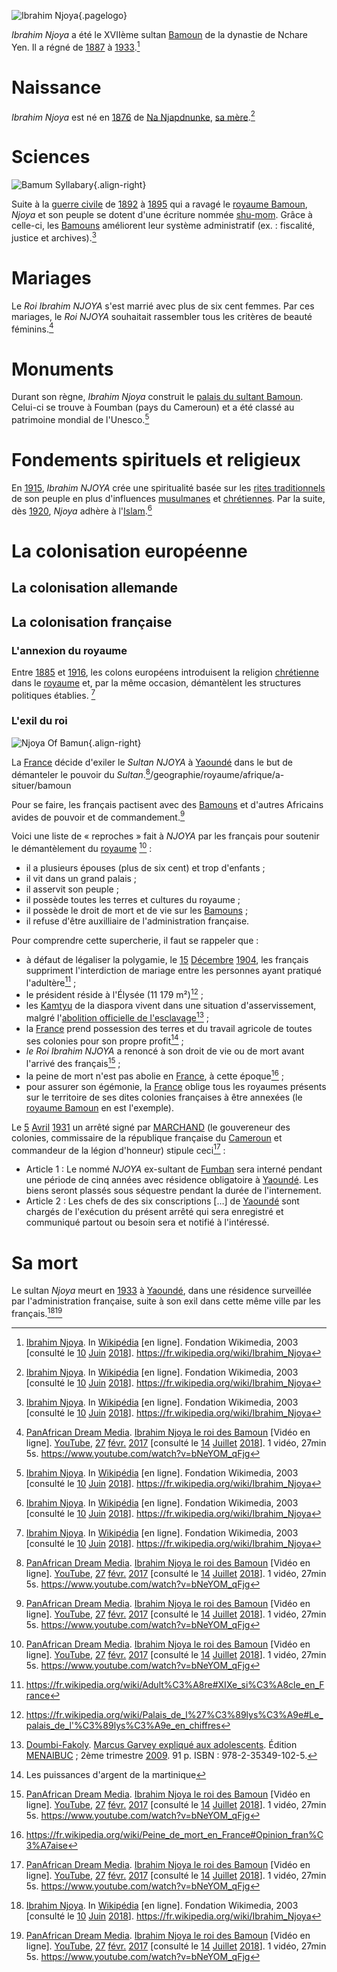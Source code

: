 <!-- TITLE: Ibrahim Njoya -->
<!-- SUBTITLE: Présentation du Roi Ibrahim Njoya -->

![Ibrahim Njoya](/uploads/personnalite/ibrahim-njoya.jpg "Buste de Ibrahim Njoya"){.pagelogo}

*Ibrahim Njoya* a été le XVIIème sultan [Bamoun](/peuple/afrique/a-situer/bamoun) de la dynastie de Nchare Yen. Il a régné de [1887](/histoire/date/calendrier-gregorien/par-annee/1887) à [1933](/histoire/date/calendrier-gregorien/par-annee/1933).[^1]

# Naissance
*Ibrahim Njoya* est né en [1876](/histoire/date/calendrier-gregorien/par-annee/1876) de [Na Njapdnunke](/personnalite/femme/noble/souveraine/reine/afrique/a-situer/bamoun/na-njapdnunke), [sa mère](/personnalite/femme/noble/souveraine/reine/afrique/a-situer/bamoun/na-njapdnunke).[^1]

# Sciences
![Bamum Syllabary](/uploads/ecriture/bamum-syllabary.png "L'écriture Shu-Mom"){.align-right}

Suite à la [guerre civile](/histoire/evenement/guerre/guerre-civile-bamoun) de [1892](/histoire/date/calendrier-gregorien/par-annee/1892) à [1895](/histoire/date/calendrier-gregorien/par-annee/1895) qui a ravagé le [royaume Bamoun](/geographie/royaume/afrique/a-situer/bamoun), *Njoya* et son peuple se dotent d'une écriture nommée [shu-mom](/ecriture/shu-mom). Grâce à celle-ci, les [Bamouns](/peuple/afrique/a-situer/bamoun) améliorent leur système administratif (ex. : fiscalité, justice et archives).[^1]

# Mariages
Le *Roi Ibrahim NJOYA* s'est marrié avec plus de six cent femmes. Par ces mariages, le *Roi NJOYA* souhaitait rassembler tous les critères de beauté féminins.[^2]

# Monuments
Durant son règne, *Ibrahim Njoya* construit le [palais du sultant Bamoun](/monument/afrique/a-situer/palais-des-sultants-bamouns). Celui-ci se trouve à Foumban (pays du Cameroun) et a été classé au patrimoine mondial de l'Unesco.[^1]

# Fondements spirituels et religieux
En [1915](/histoire/date/calendrier-gregorien/par-annee/1915), *Ibrahim NJOYA* crée une spiritualité basée sur les [rites traditionnels]() de son peuple en plus d'influences [musulmanes](/religion/confession/islam) et [chrétiennes](/religion/confession/christianisme).
Par la suite, dès [1920](/histoire/date/calendrier-gregorien/par-annee/1920), *Njoya* adhère à l'[Islam](/religion/confession/islam).[^1]

# La colonisation européenne
## La colonisation allemande

## La colonisation française
### L'annexion du royaume
Entre [1885](/histoire/date/calendrier-gregorien/par-annee/1885) et [1916](/histoire/date/calendrier-gregorien/par-annee/1916), les colons européens introduisent la religion [chrétienne](/religion/confession/christianisme) dans le [royaume](/geographie/royaume/afrique/a-situer/bamoun) et, par la même occasion, démantèlent les structures politiques établies. [^1]

### L'exil du roi
![Njoya Of Bamun](/uploads/personnalite/njoya-of-bamun.jpg "Le Roi Ibrahim NJOYA"){.align-right}

La [France](/geographie/pays/europe/ouest/france) décide d'exiler le *Sultan NJOYA* à [Yaoundé](/geographie/ville/afrique/centre/cameroun/yaounde) dans le but de démanteler le pouvoir du *Sultan*.[^2]/geographie/royaume/afrique/a-situer/bamoun

Pour se faire, les français pactisent avec des [Bamouns](/peuple/afrique/a-situer/bamoun) et d'autres Africains avides de pouvoir et de commandement.[^2]

Voici une liste de « reproches » fait à *NJOYA* par les français pour soutenir le démantèlement du [royaume](/geographie/royaume/afrique/a-situer/bamoun) [^2] :
* il a plusieurs épouses (plus de six cent) et trop d'enfants ;
* il vit dans un grand palais ;
* il asservit son peuple ;
* il possède toutes les terres et cultures du royaume ;
* il possède le droit de mort et de vie sur les [Bamouns](/peuple/afrique/a-situer/bamoun) ;
* il refuse d'être auxilliaire de l'administration française.

Pour comprendre cette supercherie, il faut se rappeler que :
* à défaut de légaliser la polygamie, le [15](/histoire/date/calendrier-gregorien/par-jour/15) [Décembre](/histoire/date/calendrier-gregorien/par-mois/decembre) [1904](/histoire/date/calendrier-gregorien/par-annee/1904), les français suppriment l'interdiction de mariage entre les personnes ayant pratiqué l'adultère[^3] ;
* le président réside à l'Élysée (11 179 m²)[^4] ;
* les [Kamtyu](/terminologie/mdw-ntr/kamit) de la diaspora vivent dans une situation d'asservissement, malgré l'[abolition officielle de l'esclavage](/histoire/periode/yovodah/abolition-de-lesclavage)[^5] ;
* la [France](/geographie/pays/europe/ouest/france) prend possession des terres et du travail agricole de toutes ses colonies pour son propre profit[^6] ;
* *le Roi Ibrahim NJOYA* a renoncé à son droit de vie ou de mort avant l'arrivé des français[^2] ;
* la peine de mort n'est pas abolie en [France](/geographie/pays/europe/ouest/france), à cette époque[^7] ;
* pour assurer son égémonie, la [France](/geographie/pays/europe/ouest/france) oblige tous les royaumes présents sur le territoire de ses dites colonies françaises à être annexées (le [royaume Bamoun](/geographie/royaume/afrique/a-situer/bamoun) en est l'exemple).

Le [5](/histoire/date/calendrier-gregorien/par-jour/5) [Avril](/histoire/date/calendrier-gregorien/par-mois/avril) [1931](/histoire/date/calendrier-gregorien/par-annee/1931) un arrêté signé par [MARCHAND](/personnalite/homme/colon/europe/ouest/pays/france/marchand) (le gouvereneur des colonies, commissaire de la république française du [Cameroun](/geographie/pays/afrique/nord-ouest/cameroun) et commandeur de la légion d'honneur) stipule ceci[^2] :
* Article 1 : Le nommé *NJOYA* ex-sultant de [Fumban](/geographie/ville/afrique/nord-ouest/cameroun/foumban) sera interné pendant une période de cinq années avec résidence obligatoire à [Yaoundé](/geographie/ville/afrique/centre/cameroun/yaounde). Les biens seront plassés sous séquestre pendant la durée de l'internement.
* Article 2 : Les chefs de des six conscriptions […] de [Yaoundé](/geographie/ville/afrique/centre/cameroun/yaounde) sont chargés de l'exécution du présent arrêté qui sera enregistré et communiqué partout ou besoin sera et notifié à l'intéressé.

# Sa mort
Le sultan *Njoya* meurt en [1933](/histoire/date/calendrier-gregorien/par-annee/1933) à [Yaoundé](/geographie/ville/afrique/centre/cameroun/yaounde), dans une résidence surveillée par l'administration française, suite à son exil dans cette même ville par les français.[^1][^2]


[^1]: [Ibrahim Njoya](https://fr.wikipedia.org/wiki/Ibrahim_Njoya). In [Wikipédia](https://fr.wikipedia.org/) [en ligne]. Fondation Wikimedia, 2003 [consulté le [10](/histoire/date/calendrier-gregorien/par-jour/10) [Juin](/histoire/date/calendrier-gregorien/par-mois/juin) [2018](/histoire/date/calendrier-gregorien/par-annee/2018)]. https://fr.wikipedia.org/wiki/Ibrahim_Njoya
[^2]: [PanAfrican Dream Media](https://www.youtube.com/channel/UCu0a1M4ANVmdvF4Zj7c4HIA). [Ibrahim Njoya le roi des Bamoun](https://www.youtube.com/watch?v=bNeYOM_qFjg) [Vidéo en ligne]. [YouTube](https://www.youtube.com/), [27](/histoire/date/calendrier-gregorien/par-jour/27) [févr.](/histoire/date/calendrier-gregorien/par-mois/fevrier) [2017](https://partage.leremsesh.com/histoire/date/calendrier-gregorien/par-annee/2017) [consulté le [14](/histoire/date/calendrier-gregorien/par-jour/14) [Juillet](/histoire/date/calendrier-gregorien/par-mois/juillet) [2018](/histoire/date/calendrier-gregorien/par-annee/2018)]. 1 vidéo, 27min 5s. https://www.youtube.com/watch?v=bNeYOM_qFjg
[^3]: https://fr.wikipedia.org/wiki/Adult%C3%A8re#XIXe_si%C3%A8cle_en_France
[^4]: https://fr.wikipedia.org/wiki/Palais_de_l%27%C3%89lys%C3%A9e#Le_palais_de_l'%C3%89lys%C3%A9e_en_chiffres
[^5]: [Doumbi-Fakoly](/personnalite/homme/polymathe/afrique/nord-ouest/pays/mali/doumbi-fakoli). [Marcus Garvey expliqué aux adolescents](/ouvrage/documentaire/marcus-garvey-explique-aux-adolescents). Édition [MENAIBUC](/organisme/editeur/menaibuc) ; 2ème trimestre [2009](/histoire/date/calendrier-gregorien/par-annee/2009). 91 p. ISBN : 978-2-35349-102-5.
[^6]: Les puissances d'argent de la martinique
[^7]: https://fr.wikipedia.org/wiki/Peine_de_mort_en_France#Opinion_fran%C3%A7aise